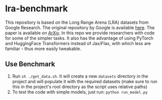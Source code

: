 # lra-benchmark

This repository is based on the Long Range Arena (LRA) datasets from Google Research. The original repository by Google is available [here](https://github.com/google-research/long-range-arena). The paper is available on [ArXiv](https://arxiv.org/pdf/2011.04006.pdf).
In this repo we provide researchers with code for some of the simpler tasks. It also has the advantage of using PyTorch and HuggingFace Transformers instead of Jax/Flax, with which less are familiar - thus more easily tweakable.

## Use Benchmark
1. Run `sh ./get_data.sh`. It will create a new `datasets` directory in the project and will populate it with the required datasets (make sure to run this in the project's root directory as the script uses relative paths)
2. To test the code with simple models, just run: `python run_model.py`
